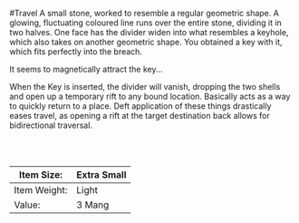 #Travel
A small stone, worked to resemble a regular geometric shape.
A glowing, fluctuating coloured line runs over the entire stone, dividing it in two halves. One face has the divider widen into what resembles a keyhole, which also takes on another geometric shape.
You obtained a key with it, which fits perfectly into the breach.

It seems to magnetically attract the key...

When the Key is inserted, the divider will vanish, dropping the two shells and open up a temporary rift to any bound location.
Basically acts as a way to quickly return to a place. 
Deft application of these things drastically eases travel, as opening a rift at the target destination back allows for bidirectional traversal.  
 

 

| Item Size:   | Extra Small |
|--------------|-------------|
| Item Weight: | Light       |
| Value:       | 3 Mang      |

